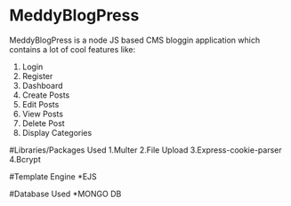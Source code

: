 # MeddyBlogPress

MeddyBlogPress is a node JS based CMS bloggin application which contains a lot of cool features like:

 1. Login
 2. Register
 3. Dashboard
 4. Create Posts
 5. Edit Posts
 6. View Posts
 7. Delete Post
 8. Display Categories

#Libraries/Packages Used
 1.Multer
 2.File Upload
 3.Express-cookie-parser
 4.Bcrypt

#Template Engine
 *EJS

#Database Used
 *MONGO DB


